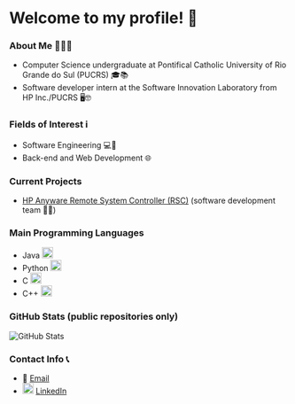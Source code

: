 # Welcome to my profile! 👋

### About Me 🙋‍♂️📝
- Computer Science undergraduate at Pontifical Catholic University of Rio Grande do Sul (PUCRS) 🎓📚
- Software developer intern at the Software Innovation Laboratory from HP Inc./PUCRS 🖥️🤓

### Fields of Interest ℹ
- Software Engineering 💻🔧
- Back-end and Web Development 🌐

### Current Projects
- [HP Anyware Remote System Controller (RSC)](https://www.hp.com/us-en/solutions/anyware-remote-system-controller.html) (software development team 👨‍💻)

### Main Programming Languages 
- Java <img src="https://cdn.jsdelivr.net/gh/devicons/devicon/icons/java/java-original.svg" alt="Java-icon" width="20" height="20" />
- Python <img src="https://cdn.jsdelivr.net/gh/devicons/devicon/icons/python/python-original.svg" alt="Python-icon" width="20" height="20" />
- C <img src="https://cdn.jsdelivr.net/gh/devicons/devicon/icons/c/c-original.svg" alt="C-language-icon" width="20" height="20" />
- C++ <img src="https://cdn.jsdelivr.net/gh/devicons/devicon/icons/cplusplus/cplusplus-original.svg" alt="CPP-language-icon" width="20" height="20" />

### GitHub Stats (public repositories only)
![GitHub Stats](https://github-readme-stats.vercel.app/api?username=rsuffert&show_icons=true&count_private=true&theme=radical)

### Contact Info 📞
- 📧 [Email](mailto:ricardobsuffert@gmail.com)
- <img src="https://cdn.jsdelivr.net/gh/devicons/devicon/icons/linkedin/linkedin-original.svg" alt="LinkedIn" width="20" height="20" /> [LinkedIn](https://www.linkedin.com/in/ricardo-suffert/)
